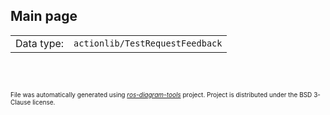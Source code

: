 <!--
File was automatically generated using 'ros-diagram-tools' project.
Project is distributed under the BSD 3-Clause license.
-->

## Main page

|     |     |
| --- | --- |
| Data type: | `actionlib/TestRequestFeedback` |

```


```


</br>
<font size="1">
File was automatically generated using <a href="https://github.com/anetczuk/ros-diagram-tools"><i>ros-diagram-tools</i></a> project.
Project is distributed under the BSD 3-Clause license.
</font>
